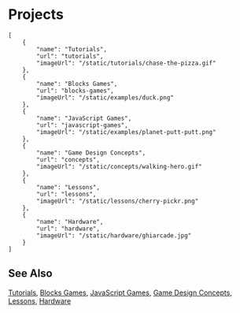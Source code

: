 # Projects

```codecard
[
    {
        "name": "Tutorials",
        "url": "tutorials",
        "imageUrl": "/static/tutorials/chase-the-pizza.gif"
    },
    {
        "name": "Blocks Games",
        "url": "blocks-games",
        "imageUrl": "/static/examples/duck.png"
    },
    {
        "name": "JavaScript Games",
        "url": "javascript-games",
        "imageUrl": "/static/examples/planet-putt-putt.png"
    },
    {
        "name": "Game Design Concepts",
        "url": "concepts",
        "imageUrl": "/static/concepts/walking-hero.gif"
    },
    {
        "name": "Lessons",
        "url": "lessons",
        "imageUrl": "/static/lessons/cherry-pickr.png"
    },
    {
        "name": "Hardware",
        "url": "hardware",
        "imageUrl": "/static/hardware/ghiarcade.jpg"
    }
]
```

## See Also

[Tutorials](tutorials),
[Blocks Games](blocks-games),
[JavaScript Games](javascript-games),
[Game Design Concepts](concepts),
[Lessons](lessons),
[Hardware](hardware)

